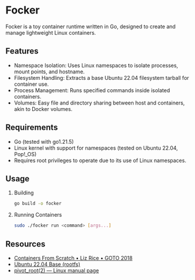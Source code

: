 # Focker

Focker is a toy container runtime written in Go, designed to create and manage lightweight Linux containers.

## Features

- Namespace Isolation: Uses Linux namespaces to isolate processes, mount points, and hostname.
- Filesystem Handling: Extracts a base Ubuntu 22.04 filesystem tarball for container use.
- Process Management: Runs specified commands inside isolated containers.
- Volumes: Easy file and directory sharing between host and containers, akin to Docker volumes.

## Requirements

- Go (tested with go1.21.5)
- Linux kernel with support for namespaces (tested on Ubuntu 22.04, Pop!\_OS)
- Requires root privileges to operate due to its use of Linux namespaces.

## Usage

1. Building

   ```bash
   go build -o focker
   ```

2. Running Containers
   ```bash
   sudo ./focker run <command> [args...]
   ```

## Resources

- [Containers From Scratch • Liz Rice • GOTO 2018](https://www.youtube.com/watch?v=8fi7uSYlOdc)
- [Ubuntu 22.04 Base (rootfs)](https://cdimage.ubuntu.com/ubuntu-base/releases/22.04/release/)
- [pivot_root(2) — Linux manual page](https://man7.org/linux/man-pages/man2/pivot_root.2.html)
